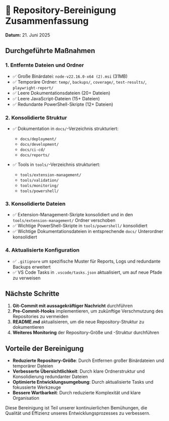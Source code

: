 # 🧹 Repository-Bereinigung Zusammenfassung

**Datum:** 21. Juni 2025

## Durchgeführte Maßnahmen

### 1. Entfernte Dateien und Ordner

- ✅ Große Binärdatei: `node-v22.16.0-x64 (2).msi` (31MB)
- ✅ Temporäre Ordner: `temp/`, `backups/`, `coverage/`, `test-results/`, `playwright-report/`
- ✅ Leere Dokumentationsdateien (20+ Dateien)
- ✅ Leere JavaScript-Dateien (15+ Dateien)
- ✅ Redundante PowerShell-Skripte (12+ Dateien)

### 2. Konsolidierte Struktur

- ✅ Dokumentation in `docs/`-Verzeichnis strukturiert:
  - `docs/deployment/`
  - `docs/development/`
  - `docs/ci-cd/`
  - `docs/reports/`

- ✅ Tools in `tools/`-Verzeichnis strukturiert:
  - `tools/extension-management/`
  - `tools/validation/`
  - `tools/monitoring/`
  - `tools/powershell/`

### 3. Konsolidierte Dateien

- ✅ Extension-Management-Skripte konsolidiert und in den `tools/extension-management/` Ordner verschoben
- ✅ Wichtige PowerShell-Skripte in `tools/powershell/` konsolidiert
- ✅ Wichtige Dokumentationsdateien in entsprechende `docs/` Unterordner konsolidiert

### 4. Aktualisierte Konfiguration

- ✅ `.gitignore` um spezifische Muster für Reports, Logs und redundante Backups erweitert
- ✅ VS Code Tasks in `.vscode/tasks.json` aktualisiert, um auf neue Pfade zu verweisen

## Nächste Schritte

1. **Git-Commit mit aussagekräftiger Nachricht** durchführen
2. **Pre-Commit-Hooks** implementieren, um zukünftige Verschmutzung des Repositories zu vermeiden
3. **README.md** aktualisieren, um die neue Repository-Struktur zu dokumentieren
4. **Weiteres Monitoring** der Repository-Größe und -Struktur durchführen

## Vorteile der Bereinigung

- **Reduzierte Repository-Größe**: Durch Entfernen großer Binärdateien und temporärer Dateien
- **Verbesserte Übersichtlichkeit**: Durch klare Ordnerstruktur und Konsolidierung redundanter Dateien
- **Optimierte Entwicklungsumgebung**: Durch aktualisierte Tasks und fokussierte Werkzeuge
- **Bessere Wartbarkeit**: Durch reduzierte Komplexität und klare Organisation

Diese Bereinigung ist Teil unserer kontinuierlichen Bemühungen, die Qualität und Effizienz unseres Entwicklungsprozesses zu verbessern.
